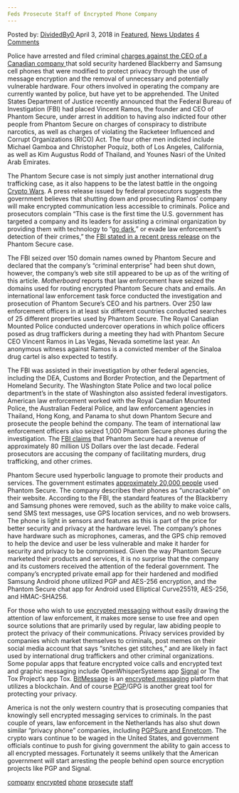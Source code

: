 ```yaml
---
Feds Prosecute Staff of Encrypted Phone Company
---
```

<article class="post-listing post-25248 post type-post status-publish format-standard has-post-thumbnail hentry 
 tag-company tag-encrypted tag-phone tag-prosecute tag-staff">
<div class="post-inner">
<span>Posted by: <a href="https://www.deepdotweb.com/author/dividedby0/" title="">DividedBy0 </a></span>
<span>April 3, 2018</span>
<span>in <a href="https://www.deepdotweb.com/category/deepdot-news/" rel="category tag">Featured</a>, <a href="https://www.deepdotweb.com/category/news-updates/" rel="category tag">News Updates</a></span>
<span><a href="https://www.deepdotweb.com/2018/04/03/feds-prosecute-staff-of-encrypted-phone-company/#comments">4 Comments</a></span>


<p>Police have arrested and filed criminal <a href="https://motherboard.vice.com/en_us/article/9kg93p/phantom-secure-sinaloa-cartel-four-indicted-blackberry">charges against the CEO of a Canadian company </a>that sold security hardened Blackberry and Samsung cell phones that were modified to protect privacy through the use of message encryption and the removal of unnecessary and potentially vulnerable hardware. Four others involved in operating the company are currently wanted by police, but have yet to be apprehended. The United States Department of Justice recently announced that the Federal Bureau of Investigation (FBI) had placed Vincent Ramos, the founder and CEO of Phantom Secure, under arrest in addition to having also indicted four other people from Phantom Secure on charges of conspiracy to distribute narcotics, as well as charges of violating the Racketeer Influenced and Corrupt Organizations (RICO) Act. The four other men indicted include Michael Gamboa and Christopher Poquiz, both of Los Angeles, California, as well as Kim Augustus Rodd of Thailand, and Younes Nasri of the United Arab Emirates.</p>
<p>The Phantom Secure case is not simply just another international drug trafficking case, as it also happens to be the latest battle in the ongoing <a href="https://www.deepdotweb.com/2018/01/27/encryption-is-a-public-safety-issue/">Crypto Wars</a>. A press release issued by federal prosecutors suggests the government believes that shutting down and prosecuting Ramos’ company will make encrypted communication less accessible to criminals. Police and prosecutors complain “This case is the first time the U.S. government has targeted a company and its leaders for assisting a criminal organization by providing them with technology to “<a href="https://www.deepdotweb.com/2017/05/25/op-ed-going-dark-fbi-lie/">go dark</a>,” or evade law enforcement’s detection of their crimes,” the <a href="https://www.fbi.gov/news/stories/phantom-secure-takedown-031618">FBI stated in a recent press release</a> on the Phantom Secure case.</p>
<p>The FBI seized over 150 domain names owned by Phantom Secure and declared that the company’s “criminal enterprise” had been shut down, however, the company’s web site still appeared to be up as of the writing of this article. <em>Motherboard </em>reports that law enforcement have seized the domains used for routing encrypted Phantom Secure chats and emails. An international law enforcement task force conducted the investigation and prosecution of Phantom Secure’s CEO and his partners. Over 250 law enforcement officers in at least six different countries conducted searches of 25 different properties used by Phantom Secure. The Royal Canadian Mounted Police conducted undercover operations in which police officers posed as drug traffickers during a meeting they had with Phantom Secure CEO Vincent Ramos in Las Vegas, Nevada sometime last year. An anonymous witness against Ramos is a convicted member of the Sinaloa drug cartel is also expected to testify.</p>
<p>The FBI was assisted in their investigation by other federal agencies, including the DEA, Customs and Border Protection, and the Department of Homeland Security. The Washington State Police and two local police department’s in the state of Washington also assisted federal investigators. American law enforcement worked with the Royal Canadian Mounted Police, the Australian Federal Police, and law enforcement agencies in Thailand, Hong Kong, and Panama to shut down Phantom Secure and prosecute the people behind the company. The team of international law enforcement officers also seized 1,000 Phantom Secure phones during the investigation. The <a href="https://www.fbi.gov/news/stories/phantom-secure-takedown-031618">FBI claims</a> that Phantom Secure had a revenue of approximately 80 million US Dollars over the last decade. Federal prosecutors are accusing the company of facilitating murders, drug trafficking, and other crimes.</p>
<p>Phantom Secure used hyperbolic language to promote their products and services. The government estimates <a href="https://www.darkreading.com/endpoint/authentication/phantom-secure-uncrackable-phone-execs-indicted-for-rico-crimes/d/d-id/1331297">approximately 20,000 people</a> used Phantom Secure. The company describes their phones as “uncrackable” on their website. According to the FBI, the standard features of the Blackberry and Samsung phones were removed, such as the ability to make voice calls, send SMS text messages, use GPS location services, and no web browsers. The phone is light in sensors and features as this is part of the price for better security and privacy at the hardware level. The company’s phones have hardware such as microphones, cameras, and the GPS chip removed to help the device and user be less vulnerable and make it harder for security and privacy to be compromised. Given the way Phantom Secure marketed their products and services, it is no surprise that the company and its customers received the attention of the federal government. The company’s encrypted private email app for their hardened and modified Samsung Android phone utilized PGP and AES-256 encryption, and the Phantom Secure chat app for Android used Elliptical Curve25519, AES-256, and HMAC-SHA256.</p>
<p>For those who wish to use <a href="https://www.deepdotweb.com/2017/12/19/messaging-apps-comparison/">encrypted messaging</a> without easily drawing the attention of law enforcement, it makes more sense to use free and open source solutions that are primarily used by regular, law abiding people to protect the privacy of their communications. Privacy services provided by companies which market themselves to criminals, post memes on their social media account that says “snitches get stitches,” and are likely in fact used by international drug traffickers and other criminal organizations. Some popular apps that feature encrypted voice calls and encrypted text and graphic messaging include OpenWhisperSystems app <a href="https://www.deepdotweb.com/tag/signal/">Signal</a> or The Tox Project’s app Tox. <a href="https://www.deepdotweb.com/2017/03/10/use-bitmessage-encrypted-messaging/">BitMessage</a> is an <a href="https://www.deepdotweb.com/2015/02/13/5-ways-to-send-secret-messages/">encrypted messaging</a> platform that utilizes a blockchain. And of course <a href="https://www.deepdotweb.com/2017/10/22/basic-guide-pgp-tails/">PGP</a>/GPG is another great tool for protecting your privacy.</p>
<p>America is not the only western country that is prosecuting companies that knowingly sell encrypted messaging services to criminals. In the past couple of years, law enforcement in the Netherlands has also shut down similar “privacy phone” companies, including <a href="https://motherboard.vice.com/en_us/article/4xknyq/dutch-cops-bust-another-pgp-blackberry-company-for-alleged-money-laundering">PGPSure and Ennetcom</a>. The crypto wars continue to be waged in the United States, and government officials continue to push for giving government the ability to gain access to all encrypted messages. Fortunately it seems unlikely that the American government will start arresting the people behind open source encryption projects like PGP and Signal.</p>
</div>
<a href="https://www.deepdotweb.com/tag/company/" rel="tag">company</a> <a href="https://www.deepdotweb.com/tag/encrypted/" rel="tag">encrypted</a>  <a href="https://www.deepdotweb.com/tag/phone/" rel="tag">phone</a> <a href="https://www.deepdotweb.com/tag/prosecute/" rel="tag">prosecute</a> <a href="https://www.deepdotweb.com/tag/staff/" rel="tag">staff</a></span> <span style="display:none" class="updated">2018-04-03<a href="https://www.deepdotweb.com/author/dividedby0/" title="Posts by DividedBy0" rel="author">DividedBy0</a></strong></div>
</div>
</article>

